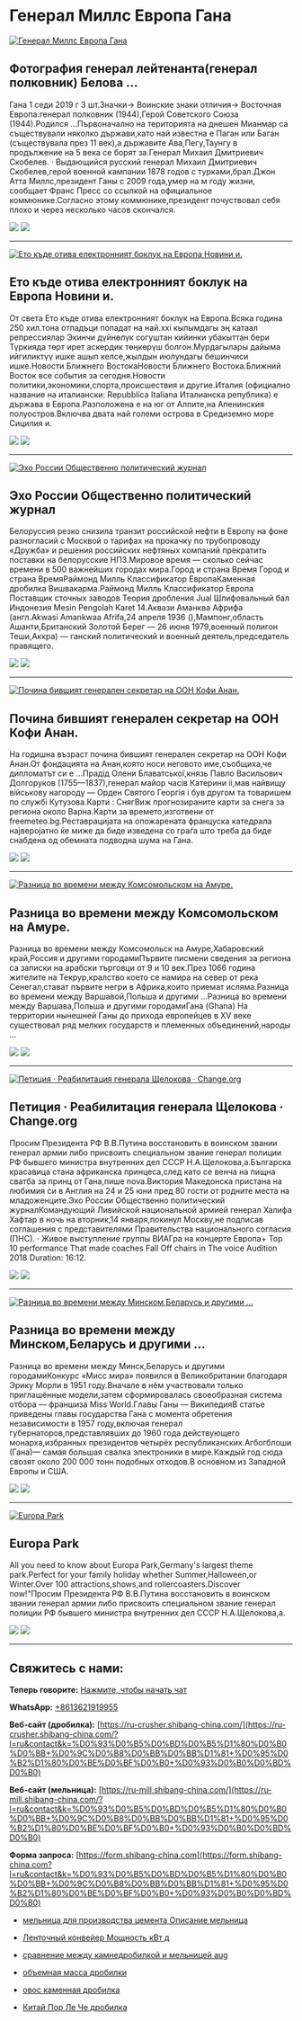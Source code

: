 # Генерал Миллс Европа Гана

<a href="https://swt.shibang-china.com/?l=ru&img&k=%D0%93%D0%B5%D0%BD%D0%B5%D1%80%D0%B0%D0%BB+%D0%9C%D0%B8%D0%BB%D0%BB%D1%81+%D0%95%D0%B2%D1%80%D0%BE%D0%BF%D0%B0+%D0%93%D0%B0%D0%BD%D0%B0" target="_blank">![Генерал Миллс Европа Гана](http://static.shibang-china.com/all-800x300/408.jpg)</a>

## Фотография генерал лейтенанта(генерал полковник) Белова …
Гана 1 седи 2019 г 3 шт.Значки→ Воинские знаки отличия→ Восточная Европа.генерал полковник (1944),Герой Советского Союза (1944).Родился …Първоначално на територията на днешен Мианмар са съществували няколко държави,като най известна е Паган или Баган (съществувала през 11 век),а държавите Ава,Пегу,Таунгу в продължение на 5 века се борят за.Генерал Михаил Дмитриевич Скобелев.&nbsp;&#0183;&#32;Выдающийся русский генерал Михаил Дмитриевич Скобелев,герой военной кампании 1878 годов с турками,брал.Джон Атта Миллс,президент Ганы с 2009 года,умер на м году жизни, сообщает Франс Пресс со ссылкой на официальное коммюнике.Согласно этому коммюнике,президент почуствовал себя плохо и через несколько часов скончался.


<a href="https://whatsapp.shibangsoft.com/WhatsApp.php" target="_blank" title="WhatsApp">![](http://static.shibang-china.com/icon/whatsapp.png)</a> <a href="https://swt.shibang-china.com/?l=ru&icon&k=%D0%93%D0%B5%D0%BD%D0%B5%D1%80%D0%B0%D0%BB+%D0%9C%D0%B8%D0%BB%D0%BB%D1%81+%D0%95%D0%B2%D1%80%D0%BE%D0%BF%D0%B0+%D0%93%D0%B0%D0%BD%D0%B0" target="_blank">![](http://static.shibang-china.com/icon/chat-ru.png)</a>

---

<a href="https://swt.shibang-china.com/?l=ru&img&k=%D0%93%D0%B5%D0%BD%D0%B5%D1%80%D0%B0%D0%BB+%D0%9C%D0%B8%D0%BB%D0%BB%D1%81+%D0%95%D0%B2%D1%80%D0%BE%D0%BF%D0%B0+%D0%93%D0%B0%D0%BD%D0%B0" target="_blank">![Ето къде отива електронният боклук на Европа Новини и.](http://static.shibang-china.com/all-800x300/207.jpg)</a>

## Ето къде отива електронният боклук на Европа Новини и.
От света Ето къде отива електронният боклук на Европа.Всяка година 250 хил.тона отпадъци попадат на най.xxi кылымдагы эң катаал репрессиялар Экинчи дүйнөлүк согуштан кийинки убакыттан бери Түркияда төрт ирет аскердик төңкөрүш болгон.Мурдагылары дайыма ийгиликтүү ишке ашып келсе,жылдын июлундагы бешинчиси ишке.Новости Ближнего ВостокаНовости Ближнего Востока.Ближний Восток все события за сегодня.Новости политики,экономики,спорта,происшествия и другие.Италия (официално название на италиански: Repubblica Italiana Италианска република) е държава в Европа.Разположена е на юг от Алпите,на Апенинския полуостров.Включва двата най големи острова в Средиземно море Сицилия и.


<a href="https://whatsapp.shibangsoft.com/WhatsApp.php" target="_blank" title="WhatsApp">![](http://static.shibang-china.com/icon/whatsapp.png)</a> <a href="https://swt.shibang-china.com/?l=ru&icon&k=%D0%93%D0%B5%D0%BD%D0%B5%D1%80%D0%B0%D0%BB+%D0%9C%D0%B8%D0%BB%D0%BB%D1%81+%D0%95%D0%B2%D1%80%D0%BE%D0%BF%D0%B0+%D0%93%D0%B0%D0%BD%D0%B0" target="_blank">![](http://static.shibang-china.com/icon/chat-ru.png)</a>

---

<a href="https://swt.shibang-china.com/?l=ru&img&k=%D0%93%D0%B5%D0%BD%D0%B5%D1%80%D0%B0%D0%BB+%D0%9C%D0%B8%D0%BB%D0%BB%D1%81+%D0%95%D0%B2%D1%80%D0%BE%D0%BF%D0%B0+%D0%93%D0%B0%D0%BD%D0%B0" target="_blank">![Эхо России Общественно политический журнал](http://static.shibang-china.com/all-800x300/32.jpg)</a>

## Эхо России Общественно политический журнал
Белоруссия резко снизила транзит российской нефти в Европу на фоне разногласий с Москвой о тарифах на прокачку по трубопроводу &#171;Дружба&#187; и решения российских нефтяных компаний прекратить поставки на белорусские НПЗ.Мировое время — сколько сейчас времени в 500 важнейших городах мира.Город и страна Время Город и страна ВремяРаймонд Милль Классификатор ЕвропаКаменная дробилка Вишвакарма.Раймонд Милль Классификатор Европа Поставщик сточных заводов Теория дробления Jual Шлифовальный бал Индонезия Mesin Pengolah Karet 14.Аквази Аманква Африфа (англ.Akwasi Amankwaa Afrifa,24 апреля 1936 (),Мампонг,область Ашанти,Британский Золотой Берег — 26 июня 1979,военный полигон Теши,Аккра) — ганский политический и военный деятель,председатель правящего.


<a href="https://whatsapp.shibangsoft.com/WhatsApp.php" target="_blank" title="WhatsApp">![](http://static.shibang-china.com/icon/whatsapp.png)</a> <a href="https://swt.shibang-china.com/?l=ru&icon&k=%D0%93%D0%B5%D0%BD%D0%B5%D1%80%D0%B0%D0%BB+%D0%9C%D0%B8%D0%BB%D0%BB%D1%81+%D0%95%D0%B2%D1%80%D0%BE%D0%BF%D0%B0+%D0%93%D0%B0%D0%BD%D0%B0" target="_blank">![](http://static.shibang-china.com/icon/chat-ru.png)</a>

---

<a href="https://swt.shibang-china.com/?l=ru&img&k=%D0%93%D0%B5%D0%BD%D0%B5%D1%80%D0%B0%D0%BB+%D0%9C%D0%B8%D0%BB%D0%BB%D1%81+%D0%95%D0%B2%D1%80%D0%BE%D0%BF%D0%B0+%D0%93%D0%B0%D0%BD%D0%B0" target="_blank">![Почина бившият генерален секретар на ООН Кофи Анан.](http://static.shibang-china.com/all-800x300/1393.jpg)</a>

## Почина бившият генерален секретар на ООН Кофи Анан.
На годишна възраст почина бившият генерален секретар на ООН Кофи Анан.От фондацията на Анан,която носи неговото име,съобщиха,че дипломатът си е …Прадід Олени Блаватської,князь Павло Васильович Долгоруков (1755—1837),генерал майор часів Катерини ii,мав найвищу військову нагороду — Орден Святого Георгія і був другом та товаришем по службі Кутузова.Карти : СнягВиж прогнозираните карти за снега за региона около Варна.Карти за времето,изготвени от freemeteo.bg.Реставрацијата на опожарената француска катедрала најверојатно ќе миже да биде изведена со граѓа што треба да биде снабдена од обемната подводна шума на Гана.


<a href="https://whatsapp.shibangsoft.com/WhatsApp.php" target="_blank" title="WhatsApp">![](http://static.shibang-china.com/icon/whatsapp.png)</a> <a href="https://swt.shibang-china.com/?l=ru&icon&k=%D0%93%D0%B5%D0%BD%D0%B5%D1%80%D0%B0%D0%BB+%D0%9C%D0%B8%D0%BB%D0%BB%D1%81+%D0%95%D0%B2%D1%80%D0%BE%D0%BF%D0%B0+%D0%93%D0%B0%D0%BD%D0%B0" target="_blank">![](http://static.shibang-china.com/icon/chat-ru.png)</a>

---

<a href="https://swt.shibang-china.com/?l=ru&img&k=%D0%93%D0%B5%D0%BD%D0%B5%D1%80%D0%B0%D0%BB+%D0%9C%D0%B8%D0%BB%D0%BB%D1%81+%D0%95%D0%B2%D1%80%D0%BE%D0%BF%D0%B0+%D0%93%D0%B0%D0%BD%D0%B0" target="_blank">![Разница во времени между Комсомольском на Амуре.](http://static.shibang-china.com/all-800x300/952.jpg)</a>

## Разница во времени между Комсомольском на Амуре.
Разница во времени между Комсомольск на Амуре,Хабаровский край,Россия и другими городамиПървите писмени сведения за региона са записки на арабски търговци от 9 и 10 век.През 1066 година жителите на Текрур,кралство което се намира на север от река Сенегал,стават първите негри в Африка,които приемат исляма.Разница во времени между Варшавой,Польша и другими …Разница во времени между Варшава,Польша и другими городамиГана (Ghana) На территории нынешней Ганы до прихода европейцев в XV веке существовал ряд мелких государств и племенных объединений,народы …


<a href="https://whatsapp.shibangsoft.com/WhatsApp.php" target="_blank" title="WhatsApp">![](http://static.shibang-china.com/icon/whatsapp.png)</a> <a href="https://swt.shibang-china.com/?l=ru&icon&k=%D0%93%D0%B5%D0%BD%D0%B5%D1%80%D0%B0%D0%BB+%D0%9C%D0%B8%D0%BB%D0%BB%D1%81+%D0%95%D0%B2%D1%80%D0%BE%D0%BF%D0%B0+%D0%93%D0%B0%D0%BD%D0%B0" target="_blank">![](http://static.shibang-china.com/icon/chat-ru.png)</a>

---

<a href="https://swt.shibang-china.com/?l=ru&img&k=%D0%93%D0%B5%D0%BD%D0%B5%D1%80%D0%B0%D0%BB+%D0%9C%D0%B8%D0%BB%D0%BB%D1%81+%D0%95%D0%B2%D1%80%D0%BE%D0%BF%D0%B0+%D0%93%D0%B0%D0%BD%D0%B0" target="_blank">![Петиция &#183; Реабилитация генерала Щелокова &#183; Change.org](http://static.shibang-china.com/all-800x300/193.jpg)</a>

## Петиция &#183; Реабилитация генерала Щелокова &#183; Change.org
Просим Президента РФ В.В.Путина восстановить в воинском звании генерал армии либо присвоить специальном звание генерал полиции РФ бывшего министра внутренних дел СССР Н.А.Щелокова,а.Българска красавица стана африканска принцеса,след като се венча на пищна сватба за принц от Гана,пише nova.Виктория Македонска пристана на любимия си в Англия на 24 и 25 юни пред 80 гости от родните места на младоженците.Эхо России Общественно политический журналКомандующий Ливийской национальной армией генерал Халифа Хафтар в ночь на вторник,14 января,покинул Москву,не подписав соглашения с представителями Правительства национального согласия (ПНС).&nbsp;&#0183;&#32;Живое выступление группы ВИАГра на концерте Европа+ Top 10 performance That made coaches Fall Off chairs in The voice Audition 2018 Duration: 16:12.


<a href="https://whatsapp.shibangsoft.com/WhatsApp.php" target="_blank" title="WhatsApp">![](http://static.shibang-china.com/icon/whatsapp.png)</a> <a href="https://swt.shibang-china.com/?l=ru&icon&k=%D0%93%D0%B5%D0%BD%D0%B5%D1%80%D0%B0%D0%BB+%D0%9C%D0%B8%D0%BB%D0%BB%D1%81+%D0%95%D0%B2%D1%80%D0%BE%D0%BF%D0%B0+%D0%93%D0%B0%D0%BD%D0%B0" target="_blank">![](http://static.shibang-china.com/icon/chat-ru.png)</a>

---

<a href="https://swt.shibang-china.com/?l=ru&img&k=%D0%93%D0%B5%D0%BD%D0%B5%D1%80%D0%B0%D0%BB+%D0%9C%D0%B8%D0%BB%D0%BB%D1%81+%D0%95%D0%B2%D1%80%D0%BE%D0%BF%D0%B0+%D0%93%D0%B0%D0%BD%D0%B0" target="_blank">![Разница во времени между Минском,Беларусь и другими …](http://static.shibang-china.com/all-800x300/1196.jpg)</a>

## Разница во времени между Минском,Беларусь и другими …
Разница во времени между Минск,Беларусь и другими городамиКонкурс &#171;Мисс мира&#187; появился в Великобритании благодаря Эрику Морли в 1951 году.Вначале в нём участвовали только приглашённые модели,затем сформировалась своеобразная система отбора — франшиза Miss World.Главы Ганы — ВикипедияВ статье приведены главы государства Гана с момента обретения независимости в 1957 году,включая генерал губернаторов,представлявших до 1960 года действующего монарха,избранных президентов четырёх республиканских.Агбогблоши (Гана)— самая большая свалка электроники в мире.Каждый год сюда свозят около 200 000 тонн подобных отходов.В основном из Западной Европы и США.


<a href="https://whatsapp.shibangsoft.com/WhatsApp.php" target="_blank" title="WhatsApp">![](http://static.shibang-china.com/icon/whatsapp.png)</a> <a href="https://swt.shibang-china.com/?l=ru&icon&k=%D0%93%D0%B5%D0%BD%D0%B5%D1%80%D0%B0%D0%BB+%D0%9C%D0%B8%D0%BB%D0%BB%D1%81+%D0%95%D0%B2%D1%80%D0%BE%D0%BF%D0%B0+%D0%93%D0%B0%D0%BD%D0%B0" target="_blank">![](http://static.shibang-china.com/icon/chat-ru.png)</a>

---

<a href="https://swt.shibang-china.com/?l=ru&img&k=%D0%93%D0%B5%D0%BD%D0%B5%D1%80%D0%B0%D0%BB+%D0%9C%D0%B8%D0%BB%D0%BB%D1%81+%D0%95%D0%B2%D1%80%D0%BE%D0%BF%D0%B0+%D0%93%D0%B0%D0%BD%D0%B0" target="_blank">![Europa Park](http://static.shibang-china.com/all-800x300/670.jpg)</a>

## Europa Park
All you need to know about Europa Park,Germany's largest theme park.Perfect for your family holiday whether Summer,Halloween,or Winter.Over 100 attractions,shows,and rollercoasters.Discover now!&quot;Просим Президента РФ В.В.Путина восстановить в воинском звании генерал армии либо присвоить специальном звание генерал полиции РФ бывшего министра внутренних дел СССР Н.А.Щелокова,а.

<a href="https://whatsapp.shibangsoft.com/WhatsApp.php" target="_blank" title="WhatsApp">![](http://static.shibang-china.com/icon/whatsapp.png)</a> <a href="https://swt.shibang-china.com/?l=ru&icon&k=%D0%93%D0%B5%D0%BD%D0%B5%D1%80%D0%B0%D0%BB+%D0%9C%D0%B8%D0%BB%D0%BB%D1%81+%D0%95%D0%B2%D1%80%D0%BE%D0%BF%D0%B0+%D0%93%D0%B0%D0%BD%D0%B0" target="_blank">![](http://static.shibang-china.com/icon/chat-ru.png)</a>

---
## Свяжитесь с нами:

**Теперь говорите:** [Нажмите, чтобы начать чат](https://swt.shibang-china.com?l=ru&contact&k=%D0%93%D0%B5%D0%BD%D0%B5%D1%80%D0%B0%D0%BB+%D0%9C%D0%B8%D0%BB%D0%BB%D1%81+%D0%95%D0%B2%D1%80%D0%BE%D0%BF%D0%B0+%D0%93%D0%B0%D0%BD%D0%B0)

**WhatsApp:**  [+8613621919955](https://whatsapp.shibangsoft.com/WhatsApp.php)

**Веб-сайт (дробилка):** [https://ru-crusher.shibang-china.com/](https://ru-crusher.shibang-china.com/?l=ru&contact&k=%D0%93%D0%B5%D0%BD%D0%B5%D1%80%D0%B0%D0%BB+%D0%9C%D0%B8%D0%BB%D0%BB%D1%81+%D0%95%D0%B2%D1%80%D0%BE%D0%BF%D0%B0+%D0%93%D0%B0%D0%BD%D0%B0)

**Веб-сайт (мельница):** [https://ru-mill.shibang-china.com/](https://ru-mill.shibang-china.com/?l=ru&contact&k=%D0%93%D0%B5%D0%BD%D0%B5%D1%80%D0%B0%D0%BB+%D0%9C%D0%B8%D0%BB%D0%BB%D1%81+%D0%95%D0%B2%D1%80%D0%BE%D0%BF%D0%B0+%D0%93%D0%B0%D0%BD%D0%B0)

**Форма запроса:** [https://form.shibang-china.com](https://form.shibang-china.com?l=ru&contact&k=%D0%93%D0%B5%D0%BD%D0%B5%D1%80%D0%B0%D0%BB+%D0%9C%D0%B8%D0%BB%D0%BB%D1%81+%D0%95%D0%B2%D1%80%D0%BE%D0%BF%D0%B0+%D0%93%D0%B0%D0%BD%D0%B0)

* [мельница для производства цемента Описание мельница](../112/%D0%BC%D0%B5%D0%BB%D1%8C%D0%BD%D0%B8%D1%86%D0%B0%20%D0%B4%D0%BB%D1%8F%20%D0%BF%D1%80%D0%BE%D0%B8%D0%B7%D0%B2%D0%BE%D0%B4%D1%81%D1%82%D0%B2%D0%B0%20%D1%86%D0%B5%D0%BC%D0%B5%D0%BD%D1%82%D0%B0%20%D0%9E%D0%BF%D0%B8%D1%81%D0%B0%D0%BD%D0%B8%D0%B5%20%D0%BC%D0%B5%D0%BB%D1%8C%D0%BD%D0%B8%D1%86%D0%B0.md)

* [Ленточный конвейер Мощность кВт д](../106/%D0%9B%D0%B5%D0%BD%D1%82%D0%BE%D1%87%D0%BD%D1%8B%D0%B9%20%D0%BA%D0%BE%D0%BD%D0%B2%D0%B5%D0%B9%D0%B5%D1%80%20%D0%9C%D0%BE%D1%89%D0%BD%D0%BE%D1%81%D1%82%D1%8C%20%D0%BA%D0%92%D1%82%20%D0%B4.md)

* [сравнение между камнедробилкой и мельницей aug](../117/%D1%81%D1%80%D0%B0%D0%B2%D0%BD%D0%B5%D0%BD%D0%B8%D0%B5%20%D0%BC%D0%B5%D0%B6%D0%B4%D1%83%20%D0%BA%D0%B0%D0%BC%D0%BD%D0%B5%D0%B4%D1%80%D0%BE%D0%B1%D0%B8%D0%BB%D0%BA%D0%BE%D0%B9%20%D0%B8%20%D0%BC%D0%B5%D0%BB%D1%8C%D0%BD%D0%B8%D1%86%D0%B5%D0%B9%20aug.md)

* [объемная масса дробилки](../119/%D0%BE%D0%B1%D1%8A%D0%B5%D0%BC%D0%BD%D0%B0%D1%8F%20%D0%BC%D0%B0%D1%81%D1%81%D0%B0%20%D0%B4%D1%80%D0%BE%D0%B1%D0%B8%D0%BB%D0%BA%D0%B8.md)

* [овос каменная дробилка](../108/%D0%BE%D0%B2%D0%BE%D1%81%20%D0%BA%D0%B0%D0%BC%D0%B5%D0%BD%D0%BD%D0%B0%D1%8F%20%D0%B4%D1%80%D0%BE%D0%B1%D0%B8%D0%BB%D0%BA%D0%B0.md)

* [Китай Пор Ле Че дробилка](../120/%D0%9A%D0%B8%D1%82%D0%B0%D0%B9%20%D0%9F%D0%BE%D1%80%20%D0%9B%D0%B5%20%D0%A7%D0%B5%20%D0%B4%D1%80%D0%BE%D0%B1%D0%B8%D0%BB%D0%BA%D0%B0.md)